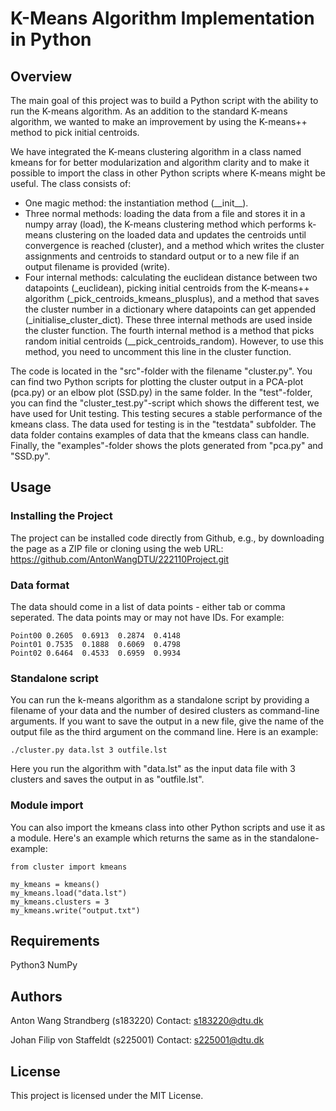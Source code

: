 # K-Means Algorithm Implementation in Python

## Overview

The main goal of this project was to build a Python script with the ability to run the K-means algorithm. As an addition to the standard K-means algorithm, we wanted to make an improvement by using the K-means++ method to pick initial centroids.

We have integrated the K-means clustering algorithm in a class named kmeans for for better modularization and algorithm clarity and to make it possible to import the class in other Python scripts where K-means might be useful. The class consists of:
* One magic method: the instantiation method (_\_init__).
* Three normal methods: loading the data from a file and stores it in a numpy array (load), the K-means clustering method which performs k-means clustering on the loaded data and updates the centroids until convergence is reached (cluster), and a method which writes the cluster assignments and centroids to standard output or to a new file if an output filename is provided (write).
* Four internal methods: calculating the euclidean distance between two datapoints (_euclidean), picking initial centroids from the K-means++ algorithm (\_pick\_centroids\_kmeans\_plusplus), and a method that saves the cluster number in a dictionary where datapoints can get appended (\_initialise\_cluster\_dict). These three internal methods are used inside the cluster function. The fourth internal method is a method that picks random initial centroids (\__pick_centroids_random). However, to use this method, you need to uncomment this line in the cluster function.

The code is located in the "src"-folder with the filename "cluster.py". You can find two Python scripts for plotting the cluster output in a PCA-plot (pca.py) or an elbow plot (SSD.py) in the same folder. In the "test"-folder, you can find the "cluster_test.py"-script which shows the different test, we have used for Unit testing. This testing secures a stable performance of the kmeans class. The data used for testing is in the "testdata" subfolder. The data folder contains examples of data that the kmeans class can handle. Finally, the "examples"-folder shows the plots generated from "pca.py" and "SSD.py".

## Usage

### Installing the Project

The project can be installed code directly from Github, e.g., by downloading the page as a ZIP file or cloning using the web URL: https://github.com/AntonWangDTU/222110Project.git

### Data format

The data should come in a list of data points - either tab or comma seperated. The data points may or may not have IDs. For example:
```
Point00	0.2605	0.6913	0.2874	0.4148
Point01	0.7535	0.1888	0.6069	0.4798
Point02	0.6464	0.4533	0.6959	0.9934
```
### Standalone script

You can run the k-means algorithm as a standalone script by providing a filename of your data and the number of desired clusters as command-line arguments. If you want to save the output in a new file, give the name of the output file as the third argument on the command line. Here is an example:
```
./cluster.py data.lst 3 outfile.lst
```
Here you run the algorithm with "data.lst" as the input data file with 3 clusters and saves the output in as "outfile.lst".

### Module import

You can also import the kmeans class into other Python scripts and use it as a module. Here's an example which returns the same as in the standalone-example:

```
from cluster import kmeans

my_kmeans = kmeans()
my_kmeans.load("data.lst")
my_kmeans.clusters = 3
my_kmeans.write("output.txt")
```

## Requirements

Python3
NumPy

## Authors

Anton Wang Strandberg (s183220)
Contact: s183220@dtu.dk

Johan Filip von Staffeldt (s225001)
Contact: s225001@dtu.dk

## License

This project is licensed under the MIT License.
    

